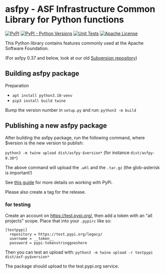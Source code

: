 # asfpy - ASF Infrastructure Common Library for Python functions
<a href="https://pypi.org/project/asfpy"><img alt="PyPI" src="https://img.shields.io/pypi/v/asfpy.svg?color=blue&maxAge=600" /></a>
<a href="https://pypi.org/project/asfpy"><img alt="PyPI - Python Versions" src="https://img.shields.io/pypi/pyversions/asfpy.svg?maxAge=600" /></a>
<a href="https://github.com/apache/infrastructure-asfpy/actions/workflows/unittest.yml?query=branch%3Amain"><img alt="Unit Tests" src="https://github.com/apache/infrastructure-asfpy/actions/workflows/unittest.yml/badge.svg?branch=main" /></a>
<a href="https://github.com/apache/infrastructure-asfpy/blob/main/LICENSE"><img alt="Apache License" src="https://img.shields.io/github/license/apache/infrastructure-asfpy" /></a>

This Python library contains features commonly used at the Apache Software Foundation.

(For asfpy 0.37 and below, look at our old [Subversion repository](https://svn.apache.org/repos/infra/infrastructure/trunk/projects/asfpy/))


## Building asfpy package

Preparation

* `apt install python3.10-venv`
* `pip3 install build twine`

Bump the version number in `setup.py` and run:
`python3 -m build`


## Publishing a new asfpy package

After building the asfpy package, run the following command, where $version is the new version to publish:

`python3 -m twine upload dist/asfpy-$version*`  (for instance `dist/asfpy-0.38*`)

The above command will upload the `.whl` and the `.tar.gz` (the glob-asterisk is important!)

See [this guide](https://realpython.com/pypi-publish-python-package/#publish-your-package-to-pypi) for more details on working with PyPi.

Please also create a tag for the release.

### for testing

Create an account on https://test.pypi.org/, then add a token with an
"all projects" scope. Place that into your `.pypirc` like so:

```
[testpypi]
  repository = https://test.pypi.org/legacy/
  username = __token__
  password = pypi-tokenstringgoeshere
```

Then you can test an upload with:
`python3 -m twine upload -r testpypi dist/asf-py$version*`

The package should upload to the test.pypi.org service.
